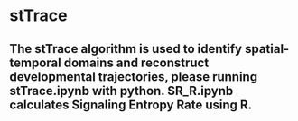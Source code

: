 # stTrace
## The stTrace algorithm is used to identify spatial-temporal domains and reconstruct developmental trajectories, please running stTrace.ipynb with python. SR_R.ipynb calculates Signaling Entropy Rate using R.
